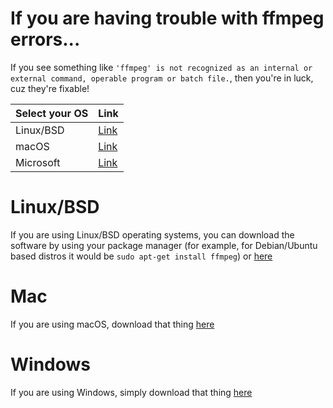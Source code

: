 # If you are having trouble with ffmpeg errors...
If you see something like ```'ffmpeg' is not recognized as an internal or external command,
operable program or batch file.```, then you're in luck, cuz they're fixable!

|Select your OS|Link|
|---|---|
|Linux/BSD|[Link](#Linux/BSD)|
|macOS|[Link](#Mac)|
|Microsoft|[Link](#Windows)|

# Linux/BSD
If you are using Linux/BSD operating systems, you can download the software by using your package manager (for example, for Debian/Ubuntu based distros it would be `sudo apt-get install ffmpeg`) or [here](https://ffmpeg.org/download.html#build-linux)

# Mac 
If you are using macOS, download that thing [here](https://ffmpeg.org/download.html#build-mac)

# Windows
If you are using Windows, simply download that thing [here](https://ffmpeg.org/download.html#build-windows)
